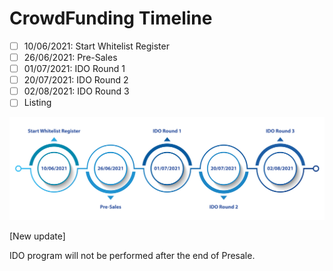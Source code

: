 # CrowdFunding Timeline

* [ ] 10/06/2021: Start Whitelist Register
* [ ] 26/06/2021: Pre-Sales
* [ ] 01/07/2021: IDO Round 1
* [ ] 20/07/2021: IDO Round 2
* [ ] 02/08/2021: IDO Round 3
* [ ] Listing 

![](../.gitbook/assets/crowdfunding-timeline-28.png)

\[New update\] 

IDO program will not be performed after the end of Presale.

